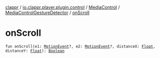 [clappr](../../../index.md) / [io.clappr.player.plugin.control](../../index.md) / [MediaControl](../index.md) / [MediaControlGestureDetector](index.md) / [onScroll](./on-scroll.md)

# onScroll

`fun onScroll(e1: `[`MotionEvent`](https://developer.android.com/reference/android/view/MotionEvent.html)`?, e2: `[`MotionEvent`](https://developer.android.com/reference/android/view/MotionEvent.html)`?, distanceX: `[`Float`](https://kotlinlang.org/api/latest/jvm/stdlib/kotlin/-float/index.html)`, distanceY: `[`Float`](https://kotlinlang.org/api/latest/jvm/stdlib/kotlin/-float/index.html)`): `[`Boolean`](https://kotlinlang.org/api/latest/jvm/stdlib/kotlin/-boolean/index.html)